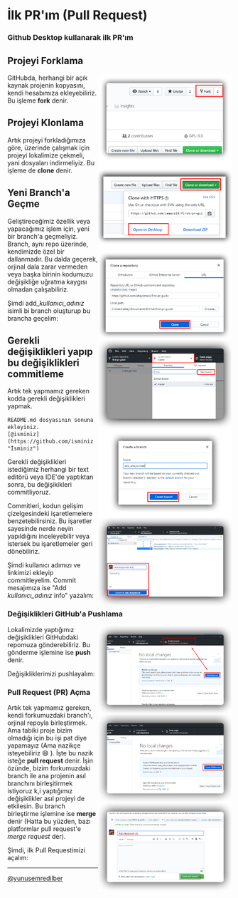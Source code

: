 
# İlk PR'ım (Pull Request)

### Github Desktop kullanarak ilk PR'ım

## Projeyi Forklama

<img align="right" width="300" src="assets/forking.png" alt="repoyu forklama" />

GitHubda, herhangi bir açık kaynak projenin kopyasını, kendi hesabımıza ekleyebiliriz.
Bu işleme **fork** denir.

## Projeyi Klonlama







<img align="right" width="300" src="assets/clon.png" alt="repoyu klonlama" />






<img align="right" width="300" src="assets/clon2.png" alt="repoyu klonlama 2" />







Artık projeyi forkladığımıza göre, üzerinde çalışmak için projeyi lokalimize çekmeli, yani dosyaları indirmeliyiz.
Bu işleme de **clone** denir.

## Yeni Branch'a Geçme






<img align="right" width="300" src="assets/newbranch.png" alt="yeni dal" />








<img align="right" width="300" src="assets/newbranc.png" alt="yeni dal 2" />








Geliştireceğimiz özellik veya yapacağımız işlem için, yeni bir branch'a geçmeliyiz.
Branch, aynı repo üzerinde, kendimizde özel bir dallanmadır.
Bu dalda geçerek, orjinal dala zarar vermeden veya başka birinin kodumuzu değişikliğe uğratma kaygısı olmadan çalışabiliriz.

Şimdi add_*kullanıcı_adınız* isimli bi branch oluşturup bu brancha geçelim:

## Gerekli değişiklikleri yapıp bu değişiklikleri commitleme

Artık tek yapmamız gereken kodda gerekli değişiklikleri yapmak.

    README.md dosyasının sonuna ekleyiniz.
    [@isminiz](https://github.com/isminiz "İsminiz")




<img align="right" width="300" src="assets/commit.png" alt="commit" />







Gerekli değişiklikleri istediğimiz herhangi bir text editörü veya IDE'de yaptıktan sonra, bu değişikikleri commitliyoruz.

Commitleri, kodun gelişim çizelgesindeki işaretlemelere benzetebilirsiniz.
Bu işaretler sayesinde nerde neyin yapıldığını inceleyebilir veya istersek bu işaretlemeler geri dönebiliriz.

Şimdi kullanıcı adımızı ve linkimizi ekleyip commitleyelim.
Commit mesajımıza ise "Add *kullanıcı_adınız* info" yazalım:






### Değişiklikleri GitHub'a Pushlama





<img align="right" width="300" src="assets/push.png" alt="push" />






Lokalimizde yaptığımız değişiklikleri GitHubdaki repomuza gönderebiliriz.
Bu gönderme işlemine ise **push** denir.

Değişikliklerimizi pushlayalım:


### Pull Request (PR) Açma

<img align="right" width="300" src="assets/pr.png" alt="pr" />



<img align="right" width="300" src="assets/pr2.png" alt="pr" />




Artık tek yapmamız gereken, kendi forkumuzdaki branch'ı, orjinal repoyla birleştirmek.
Ama tabiki proje bizim olmadığı için bu işi pat diye yapamayız (Ama nazikçe isteyebiliriz :smile: ).
İşte bu nazik isteğe **pull request** denir.
İşin özünde, bizim forkumuzdaki branch ile ana projenin asıl branchını birleşitirmek istiyoruz k,i yaptığımız değişiklikler asıl projeyi de etkilesin.
Bu branch birleştirme işlemine ise **merge** denir (Hatta bu yüzden, bazı platformlar pull request'e *merge request* der).

Şimdi, ilk Pull Requestimizi açalım:

---
[@yunusemredilber](https://github.com/yunusemredilber "Yunus Emre Dilber")






